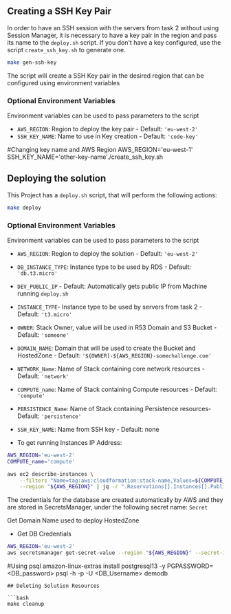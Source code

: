 

## Creating a SSH Key Pair 

In order to have an SSH session with the servers from task 2 without using Session Manager, it is necessary to have a key pair in the region and pass its name to the `deploy.sh` script. If you don't have a key configured, use the script `create_ssh_key.sh` to generate one.

```bash
make gen-ssh-key
```
The script will create a SSH Key pair in the desired region that can be configured using environment variables

### Optional Environment Variables

Environment variables can be used to pass parameters to the script

* `AWS_REGION`: Region to deploy the key pair - Default: `'eu-west-2'`
* `SSH_KEY_NAME`: Name to use in Key creation - Default: `'code-key'`


#Changing key name and AWS Region
AWS_REGION='eu-west-1' SSH_KEY_NAME='other-key-name'./create_ssh_key.sh

## Deploying the solution

This Project has a `deploy.sh` script, that will perform the following actions:

```bash
make deploy
```


### Optional Environment Variables

Environment variables can be used to pass parameters to the script

* `AWS_REGION`: Region to deploy the solution - Default: `'eu-west-2'`
* `DB_INSTANCE_TYPE`: Instance type to be used by RDS - Default: `'db.t3.micro'`
* `DEV_PUBLIC_IP` - Default: Automatically gets public IP from Machine running `deploy.sh`
* `INSTANCE_TYPE`- Instance type to be used by servers from task 2 - Default: `'t3.micro'`
* `OWNER`: Stack Owner, value will be used in R53 Domain and S3 Bucket - Default: `'someone'`
* `DOMAIN_NAME`: Domain that will be used to create the Bucket and HostedZone - Default: `'${OWNER]-${AWS_REGION}-somechallenge.com'`
* `NETWORK_Name`: Name of Stack containing core network resources - Default: `'network'`
* `COMPUTE_name`: Name of Stack containing Compute resources - Default: `'compute'`
* `PERSISTENCE_Name`: Name of Stack containing Persistence resources- Default: `'persistence'`
* `SSH_KEY_NAME`: Name from SSH key - Default: none



* To get running Instances IP Address:
```bash
AWS_REGION='eu-west-2'
COMPUTE_name='compute'

aws ec2 describe-instances \
    --filters "Name=tag:aws:cloudformation:stack-name,Values=${COMPUTE_name}" \
    --region "${AWS_REGION}" | jq -r ".Reservations[].Instances[].PublicIpAddress"
```


The credentials for the database are created automatically by AWS and they are stored in SecretsManager,
under the following secret name: `Secret`

Get Domain Name used to deploy HostedZone

* Get DB Credentials 

```bash
AWS_REGION='eu-west-2'
aws secretsmanager get-secret-value --region "${AWS_REGION}" --secret-id Secret | jq -r ".SecretString"
```

#Using psql
amazon-linux-extras install postgresql13 -y
PGPASSWORD=<DB_password> psql -h <RDS-ENDPOINT> -p <RDS-PORT> -U <DB_Username> demodb
```
## Deleting Solution Resources

```bash
make cleanup
```
